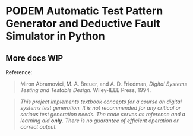 # PODEM Automatic Test Pattern Generator and Deductive Fault Simulator in Python

## More docs WIP

Reference: 
> Miron Abramovici, M. A. Breuer, and A. D. Friedman, *Digital Systems Testing and Testable Design*. Wiley-IEEE Press, 1994.

> *This project implements textbook concepts for a course on digital 
> systems test generation. It is not recommended for any critical or 
> serious test generation needs. The code serves as reference and a 
> learning aid **only**. There is no guarantee of efficient operation
> or correct output.*
